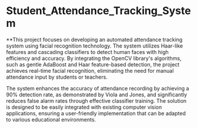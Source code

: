# Student_Attendance_Tracking_System
**This project focuses on developing an automated attendance tracking system using facial recognition technology. The system utilizes Haar-like features and cascading classifiers to detect human faces with high efficiency and accuracy. By integrating the OpenCV library's algorithms, such as gentle AdaBoost and Haar feature-based detection, the project achieves real-time facial recognition, eliminating the need for manual attendance input by students or teachers.

The system enhances the accuracy of attendance recording by achieving a 90% detection rate, as demonstrated by Viola and Jones, and significantly reduces false alarm rates through effective classifier training. The solution is designed to be easily integrated with existing computer vision applications, ensuring a user-friendly implementation that can be adapted to various educational environments.
